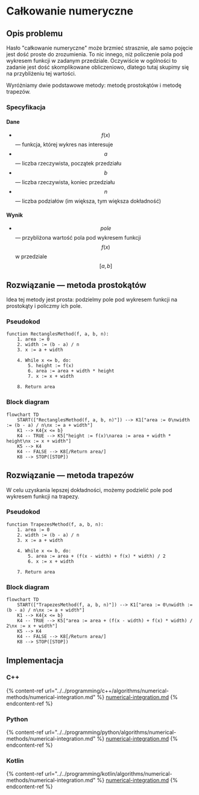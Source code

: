 # Całkowanie numeryczne

## Opis problemu

Hasło "całkowanie numeryczne" może brzmieć strasznie, ale samo pojęcie jest dość proste do zrozumienia. To nic innego, niż policzenie pola pod wykresem funkcji w zadanym przedziale. Oczywiście w ogólności to zadanie jest dość skomplikowane obliczeniowo, dlatego tutaj skupimy się na przybliżeniu tej wartości.

Wyróżniamy dwie podstawowe metody: metodę prostokątów i metodę trapezów.

### Specyfikacja

#### Dane

* $$f(x)$$ — funkcja, której wykres nas interesuje
* $$a$$ — liczba rzeczywista, początek przedziału
* $$b$$ — liczba rzeczywista, koniec przedziału
* $$n$$ — liczba podziałów (im większa, tym większa dokładność)

#### Wynik

* $$pole$$ — przybliżona wartość pola pod wykresem funkcji $$f(x)$$ w przedziale $$[a,b]$$

## Rozwiązanie — metoda prostokątów

Idea tej metody jest prosta: podzielmy pole pod wykresem funkcji na prostokąty i policzmy ich pole.

### Pseudokod

```
function RectanglesMethod(f, a, b, n):
    1. area := 0
    2. width := (b - a) / n
    3. x := a + width
    
    4. While x <= b, do:
        5. height := f(x)
        6. area := area + width * height
        7. x := x + width
        
    8. Return area
```

### Block diagram

```mermaid
flowchart TD
	START(["RectanglesMethod(f, a, b, n)"]) --> K1["area := 0\nwidth := (b - a) / n\nx := a + width"]
	K1 --> K4{x <= b}
	K4 -- TRUE --> K5["height := f(x)\narea := area + width * height\nx := x + width"]
	K5 --> K4
	K4 -- FALSE --> K8[/Return area/]
	K8 --> STOP([STOP])
```

## Rozwiązanie — metoda trapezów

W celu uzyskania lepszej dokładności, możemy podzielić pole pod wykresem funkcji na trapezy.

### Pseudokod

```
function TrapezesMethod(f, a, b, n):
    1. area := 0
    2. width := (b - a) / n
    3. x := a + width
    
    4. While x <= b, do:
        5. area := area + (f(x - width) + f(x) * width) / 2
        6. x := x + width

    7. Return area
```

### Block diagram

```mermaid
flowchart TD
	START(["TrapezesMethod(f, a, b, n)"]) --> K1["area := 0\nwidth := (b - a) / n\nx := a + width"]
	K1 --> K4{x <= b}
	K4 -- TRUE --> K5["area := area + (f(x - width) + f(x) * width) / 2\nx := x + width"]
	K5 --> K4
	K4 -- FALSE --> K8[/Return area/]
	K8 --> STOP([STOP])
```

## Implementacja

### C++

{% content-ref url="../../programming/c++/algorithms/numerical-methods/numerical-integration.md" %}
[numerical-integration.md](../../programming/c++/algorithms/numerical-methods/numerical-integration.md)
{% endcontent-ref %}

### Python

{% content-ref url="../../programming/python/algorithms/numerical-methods/numerical-integration.md" %}
[numerical-integration.md](../../programming/python/algorithms/numerical-methods/numerical-integration.md)
{% endcontent-ref %}

### Kotlin

{% content-ref url="../../programming/kotlin/algorithms/numerical-methods/numerical-integration.md" %}
[numerical-integration.md](../../programming/kotlin/algorithms/numerical-methods/numerical-integration.md)
{% endcontent-ref %}